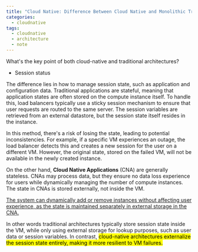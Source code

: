 ```yaml
---
title: "Cloud Native: Difference Between Cloud Native and Monolithic Traditional Architecture (modifying)"
categories:
  - cloudnative
tags:
  - cloudnative
  - architecture
  - note
---
```


What's the key point of both cloud-native and traditional architectures?

* Session status

The difference lies in how to manage session state, such as application and configuration data.
Traditional applications are stateful, meaning that application states are often stored on the compute instance itself. 
To handle this, load balancers typically use a sticky session mechanism to ensure that user requests are routed to the same server. The session variables are retrieved from an external datastore, but the session state itself resides in the instance.

In this method, there's a risk of losing the state, leading to potential inconsistencies. For example, if a specific VM experiences an outage, the load balancer detects this and creates a new session for the user on a different VM. However, the original state, stored on the failed VM, will not be available in the newly created instance.

On the other hand, **Cloud Native Applications** (CNA) are generally stateless. CNAs may process data, but they ensure no data loss experience for users while dynamically managing the number of compute instances. The state in CNAs is stored externally, not inside the VM. 

<u>The system can dynamically add or remove instances without affecting user experience, as the state is maintained separately in external storage in the CNA.</u>


In other words traditional architectures typically store session state inside the VM, while only using external storage for lookup purposes, such as user data or session variables. 
In contrast, <mark>cloud-native architectures externalize the session state entirely, making it more resilient to VM failures.</mark>
